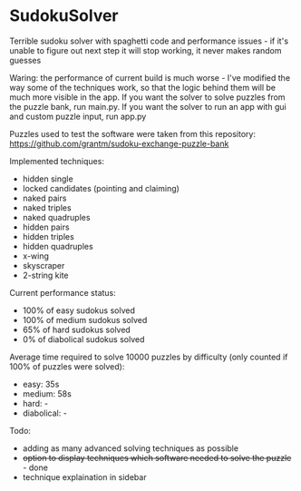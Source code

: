 # SudokuSolver
Terrible sudoku solver with spaghetti code and performance issues - if it's unable to figure out next step it will stop working, it never makes random guesses

Waring: the performance of current build is much worse - I've modified the way some of the techniques work, so that the logic behind them will be much more visible in the app.
If you want the solver to solve puzzles from the puzzle bank, run main.py.
If you want the solver to run an app with gui and custom puzzle input, run app.py

Puzzles used to test the software were taken from this repository: https://github.com/grantm/sudoku-exchange-puzzle-bank

Implemented techniques:
- hidden single
- locked candidates (pointing and claiming)
- naked pairs
- naked triples
- naked quadruples
- hidden pairs
- hidden triples
- hidden quadruples
- x-wing
- skyscraper
- 2-string kite

Current performance status:
- 100% of easy sudokus solved
- 100% of medium sudokus solved
- 65% of hard sudokus solved
- 0% of diabolical sudokus solved

Average time required to solve 10000 puzzles by difficulty (only counted if 100% of puzzles were solved):
- easy: 35s
- medium: 58s
- hard: -
- diabolical: -

Todo:
- adding as many advanced solving techniques as possible
- ~~option to display techniques which software needed to solve the puzzle~~ - done
- technique explaination in sidebar
